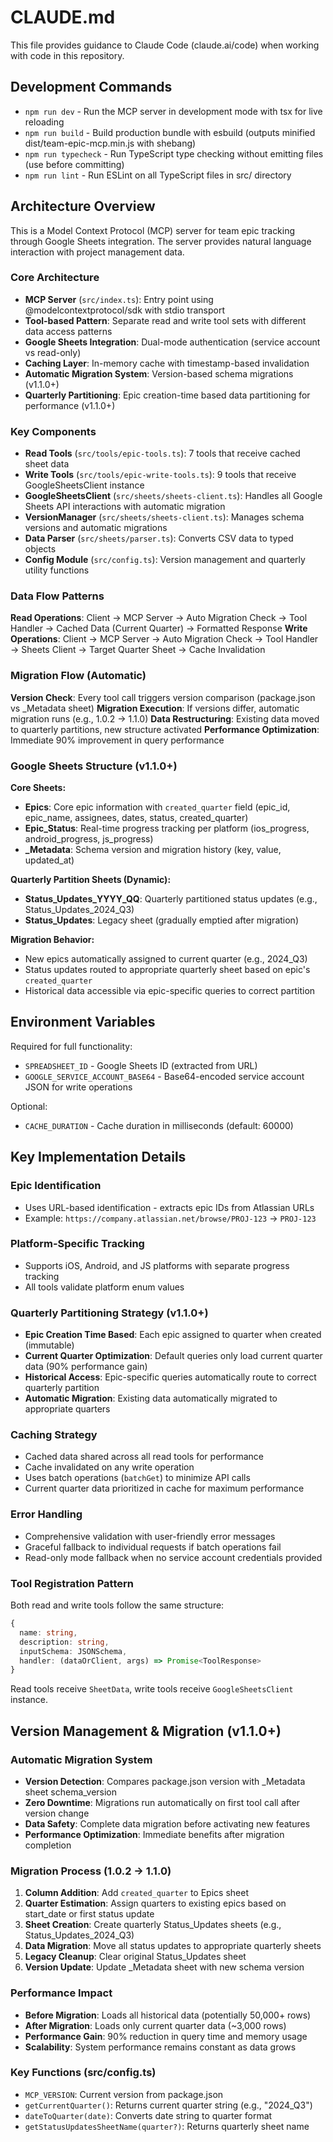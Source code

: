 # CLAUDE.md

This file provides guidance to Claude Code (claude.ai/code) when working with code in this repository.

## Development Commands

- `npm run dev` - Run the MCP server in development mode with tsx for live reloading
- `npm run build` - Build production bundle with esbuild (outputs minified dist/team-epic-mcp.min.js with shebang)
- `npm run typecheck` - Run TypeScript type checking without emitting files (use before committing)
- `npm run lint` - Run ESLint on all TypeScript files in src/ directory

## Architecture Overview

This is a Model Context Protocol (MCP) server for team epic tracking through Google Sheets integration. The server provides natural language interaction with project management data.

### Core Architecture

- **MCP Server** (`src/index.ts`): Entry point using @modelcontextprotocol/sdk with stdio transport
- **Tool-based Pattern**: Separate read and write tool sets with different data access patterns
- **Google Sheets Integration**: Dual-mode authentication (service account vs read-only)
- **Caching Layer**: In-memory cache with timestamp-based invalidation
- **Automatic Migration System**: Version-based schema migrations (v1.1.0+)
- **Quarterly Partitioning**: Epic creation-time based data partitioning for performance (v1.1.0+)

### Key Components

- **Read Tools** (`src/tools/epic-tools.ts`): 7 tools that receive cached sheet data
- **Write Tools** (`src/tools/epic-write-tools.ts`): 9 tools that receive GoogleSheetsClient instance
- **GoogleSheetsClient** (`src/sheets/sheets-client.ts`): Handles all Google Sheets API interactions with automatic migration
- **VersionManager** (`src/sheets/sheets-client.ts`): Manages schema versions and automatic migrations
- **Data Parser** (`src/sheets/parser.ts`): Converts CSV data to typed objects
- **Config Module** (`src/config.ts`): Version management and quarterly utility functions

### Data Flow Patterns

**Read Operations**: Client → MCP Server → Auto Migration Check → Tool Handler → Cached Data (Current Quarter) → Formatted Response
**Write Operations**: Client → MCP Server → Auto Migration Check → Tool Handler → Sheets Client → Target Quarter Sheet → Cache Invalidation

### Migration Flow (Automatic)

**Version Check**: Every tool call triggers version comparison (package.json vs _Metadata sheet)
**Migration Execution**: If versions differ, automatic migration runs (e.g., 1.0.2 → 1.1.0)
**Data Restructuring**: Existing data moved to quarterly partitions, new structure activated
**Performance Optimization**: Immediate 90% improvement in query performance

### Google Sheets Structure (v1.1.0+)

**Core Sheets:**
- **Epics**: Core epic information with `created_quarter` field (epic_id, epic_name, assignees, dates, status, created_quarter)
- **Epic_Status**: Real-time progress tracking per platform (ios_progress, android_progress, js_progress)
- **_Metadata**: Schema version and migration history (key, value, updated_at)

**Quarterly Partition Sheets (Dynamic):**
- **Status_Updates_YYYY_QQ**: Quarterly partitioned status updates (e.g., Status_Updates_2024_Q3)
- **Status_Updates**: Legacy sheet (gradually emptied after migration)

**Migration Behavior:**
- New epics automatically assigned to current quarter (e.g., 2024_Q3)
- Status updates routed to appropriate quarterly sheet based on epic's `created_quarter`
- Historical data accessible via epic-specific queries to correct partition

## Environment Variables

Required for full functionality:
- `SPREADSHEET_ID` - Google Sheets ID (extracted from URL)
- `GOOGLE_SERVICE_ACCOUNT_BASE64` - Base64-encoded service account JSON for write operations

Optional:
- `CACHE_DURATION` - Cache duration in milliseconds (default: 60000)

## Key Implementation Details

### Epic Identification
- Uses URL-based identification - extracts epic IDs from Atlassian URLs
- Example: `https://company.atlassian.net/browse/PROJ-123` → `PROJ-123`

### Platform-Specific Tracking
- Supports iOS, Android, and JS platforms with separate progress tracking
- All tools validate platform enum values

### Quarterly Partitioning Strategy (v1.1.0+)
- **Epic Creation Time Based**: Each epic assigned to quarter when created (immutable)
- **Current Quarter Optimization**: Default queries only load current quarter data (90% performance gain)
- **Historical Access**: Epic-specific queries automatically route to correct quarterly partition
- **Automatic Migration**: Existing data automatically migrated to appropriate quarters

### Caching Strategy
- Cached data shared across all read tools for performance  
- Cache invalidated on any write operation
- Uses batch operations (`batchGet`) to minimize API calls
- Current quarter data prioritized in cache for maximum performance

### Error Handling
- Comprehensive validation with user-friendly error messages
- Graceful fallback to individual requests if batch operations fail
- Read-only mode fallback when no service account credentials provided

### Tool Registration Pattern
Both read and write tools follow the same structure:
```typescript
{
  name: string,
  description: string,
  inputSchema: JSONSchema,
  handler: (dataOrClient, args) => Promise<ToolResponse>
}
```

Read tools receive `SheetData`, write tools receive `GoogleSheetsClient` instance.

## Version Management & Migration (v1.1.0+)

### Automatic Migration System
- **Version Detection**: Compares package.json version with _Metadata sheet schema_version
- **Zero Downtime**: Migrations run automatically on first tool call after version change
- **Data Safety**: Complete data migration before activating new features
- **Performance Optimization**: Immediate benefits after migration completion

### Migration Process (1.0.2 → 1.1.0)
1. **Column Addition**: Add `created_quarter` to Epics sheet
2. **Quarter Estimation**: Assign quarters to existing epics based on start_date or first status update
3. **Sheet Creation**: Create quarterly Status_Updates sheets (e.g., Status_Updates_2024_Q3)
4. **Data Migration**: Move all status updates to appropriate quarterly sheets
5. **Legacy Cleanup**: Clear original Status_Updates sheet
6. **Version Update**: Update _Metadata sheet with new schema version

### Performance Impact
- **Before Migration**: Loads all historical data (potentially 50,000+ rows)
- **After Migration**: Loads only current quarter data (~3,000 rows)
- **Performance Gain**: 90% reduction in query time and memory usage
- **Scalability**: System performance remains constant as data grows

### Key Functions (src/config.ts)
- `MCP_VERSION`: Current version from package.json
- `getCurrentQuarter()`: Returns current quarter string (e.g., "2024_Q3")
- `dateToQuarter(date)`: Converts date string to quarter format
- `getStatusUpdatesSheetName(quarter?)`: Returns quarterly sheet name